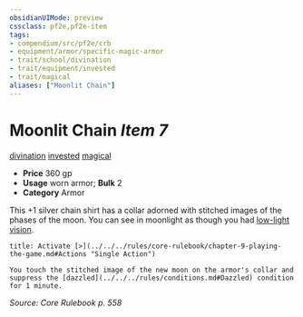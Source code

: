 ```yaml
---
obsidianUIMode: preview
cssclass: pf2e,pf2e-item
tags:
- compendium/src/pf2e/crb
- equipment/armor/specific-magic-armor 
- trait/school/divination
- trait/equipment/invested
- trait/magical
aliases: ["Moonlit Chain"]
---
```

# Moonlit Chain *Item 7*  
[divination](divination.md)  [invested](invested.md)  [magical](magical.md)  

- **Price** 360 gp
- **Usage** worn armor; **Bulk** 2
- **Category** Armor

This +1 silver chain shirt has a collar adorned with stitched images of the phases of the moon. You can see in moonlight as though you had [low-light vision](low-light-vision.md).

```ad-embed-ability
title: Activate [>](../../../rules/core-rulebook/chapter-9-playing-the-game.md#Actions "Single Action")

You touch the stitched image of the new moon on the armor's collar and suppress the [dazzled](../../../rules/conditions.md#Dazzled) condition for 1 minute.
```

*Source: Core Rulebook p. 558*
